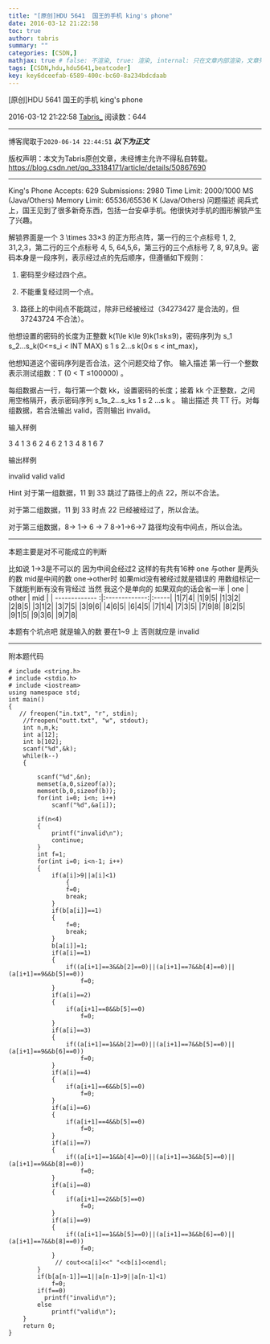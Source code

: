 ```yaml
---
title: "[原创]HDU 5641  国王的手机 king's phone"
date: 2016-03-12 21:22:58
toc: true
author: tabris
summary: ""
categories: [CSDN,]
mathjax: true # false: 不渲染, true: 渲染, internal: 只在文章内部渲染，文章列表中不渲染
tags: [CSDN,hdu,hdu5641,beatcoder]
key: key6dceefab-6589-400c-bc60-8a234bdcdaab
---
```


[原创]HDU 5641  国王的手机 king's phone

2016-03-12 21:22:58  [Tabris_](https://me.csdn.net/qq_33184171) 阅读数：644

---

博客爬取于`2020-06-14 22:44:51`
***以下为正文***

版权声明：本文为Tabris原创文章，未经博主允许不得私自转载。
https://blog.csdn.net/qq_33184171/article/details/50867690

<!-- more -->

---

King's Phone  Accepts: 629   Submissions: 2980
 Time Limit: 2000/1000 MS (Java/Others)   Memory Limit: 65536/65536 K (Java/Others)
问题描述
阅兵式上，国王见到了很多新奇东西，包括一台安卓手机。他很快对手机的图形解锁产生了兴趣。

解锁界面是一个 3 \times 33×3 的正方形点阵，第一行的三个点标号 1, 2, 31,2,3，第二行的三个点标号 4, 5, 64,5,6，第三行的三个点标号 7, 8, 97,8,9。密码本身是一段序列，表示经过点的先后顺序，但遵循如下规则：

1. 密码至少经过四个点。

2. 不能重复经过同一个点。

3. 路径上的中间点不能跳过，除非已经被经过（34273427 是合法的，但 37243724 不合法）。

他想设置的密码的长度为正整数 k(1\le k\le 9)k(1≤k≤9)，密码序列为 s_1 s_2...s_k(0<=s_i < INT MAX) s 1   s 2...s k(0≤ s  < int_max)，

他想知道这个密码序列是否合法，这个问题交给了你。
输入描述
第一行一个整数表示测试组数：T (0 < T ≤100000) 。

每组数据占一行，每行第一个数 kk，设置密码的长度；接着 kk 个正整数，之间用空格隔开，表示密码序列 s_1s_2...s_ks 1 s 2 ...s k
   。
输出描述
共 TT 行。对每组数据，若合法输出 valid，否则输出 invalid。

输入样例

3
4 1 3 6 2
4 6 2 1 3
4 8 1 6 7

输出样例

invalid
valid
valid


Hint
对于第一组数据，11 到 33 跳过了路径上的点 22，所以不合法。

对于第二组数据，11 到 33 时点 22 已经被经过了，所以合法。

对于第三组数据，8-> 1-> 6 -> 7
8→1→6→7 路径均没有中间点，所以合法。

--------------

本题主要是对不可能成立的判断

比如说  1->3是不可以的  因为中间会经过2
这样的有共有16种
one 与other 是两头的数  mid是中间的数  one->other时 如果mid没有被经过就是错误的  用数组标记一下就能判断有没有背经过
当然 我这个是单向的 如果双向的话会省一半
| one | other | mid |
| ------------- :|:-------------:|:-----|
    |1|7|4|
    |1|9|5|
    |1|3|2|
    |2|8|5|
    |3|1|2|
    |3|7|5|
    |3|9|6|
    |4|6|5|
    |6|4|5|
    |7|1|4|
    |7|3|5|
    |7|9|8|
    |8|2|5|
    |9|1|5|
    |9|3|6|
    |9|7|8|


本题有个坑点吧
就是输入的数 要在1~9 上  否则就应是  invalid

-------------------

附本题代码
```
# include <string.h>
# include <stdio.h>
# include <iostream>
using namespace std;
int main()
{
   // freopen("in.txt", "r", stdin);
    //freopen("outt.txt", "w", stdout);
    int n,m,k;
    int a[12];
    int b[102];
    scanf("%d",&k);
    while(k--)
    {

        scanf("%d",&n);
        memset(a,0,sizeof(a));
        memset(b,0,sizeof(b));
        for(int i=0; i<n; i++)
            scanf("%d",&a[i]);

        if(n<4)
        {
            printf("invalid\n");
            continue;
        }
        int f=1;
        for(int i=0; i<n-1; i++)
        {
            if(a[i]>9||a[i]<1)
                {
                f=0;
                break;
            }
            if(b[a[i]]==1)
            {
                f=0;
                break;
            }
            b[a[i]]=1;
            if(a[i]==1)
            {
                if((a[i+1]==3&&b[2]==0)||(a[i+1]==7&&b[4]==0)||(a[i+1]==9&&b[5]==0))
                    f=0;
            }
            if(a[i]==2)
            {
                if(a[i+1]==8&&b[5]==0)
                    f=0;
            }
            if(a[i]==3)
            {
                if((a[i+1]==1&&b[2]==0)||(a[i+1]==7&&b[5]==0)||(a[i+1]==9&&b[6]==0))
                    f=0;
            }
            if(a[i]==4)
            {
                if(a[i+1]==6&&b[5]==0)
                    f=0;
            }
            if(a[i]==6)
            {
                if(a[i+1]==4&&b[5]==0)
                    f=0;
            }
            if(a[i]==7)
            {
                if((a[i+1]==1&&b[4]==0)||(a[i+1]==3&&b[5]==0)||(a[i+1]==9&&b[8]==0))
                    f=0;
            }
            if(a[i]==8)
            {
                if(a[i+1]==2&&b[5]==0)
                    f=0;
            }
            if(a[i]==9)
            {
                if((a[i+1]==1&&b[5]==0)||(a[i+1]==3&&b[6]==0)||(a[i+1]==7&&b[8]==0))
                    f=0;
            }
             // cout<<a[i]<<" "<<b[i]<<endl;
        }
        if(b[a[n-1]]==1||a[n-1]>9||a[n-1]<1)
            f=0;
        if(f==0)
          printf("invalid\n");
        else
            printf("valid\n");
    }
    return 0;
}

```
